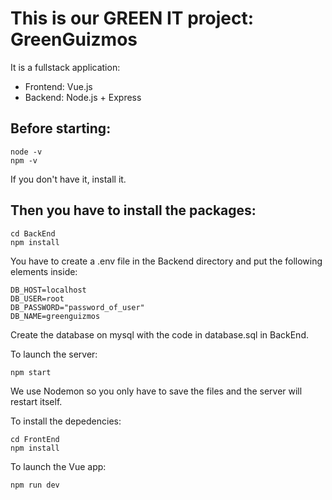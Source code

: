 # This is our GREEN IT project: GreenGuizmos

It is a fullstack application:

- Frontend: Vue.js
- Backend: Node.js + Express

## Before starting:

```ssh
node -v
npm -v
```

If you don't have it, install it.

## Then you have to install the packages:

```ssh
cd BackEnd
npm install
```

You have to create a .env file in the Backend directory and put the following elements inside:

```ssh
DB_HOST=localhost
DB_USER=root
DB_PASSWORD="password_of_user"
DB_NAME=greenguizmos
```

Create the database on mysql with the code in database.sql in BackEnd.

To launch the server:

```ssh
npm start
```

We use Nodemon so you only have to save the files and the server will restart itself.

To install the depedencies:

```ssh
cd FrontEnd
npm install
```

To launch the Vue app:

```ssh
npm run dev
```
